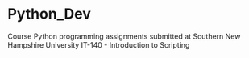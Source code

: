 # Python_Dev

Course Python programming assignments submitted at Southern New Hampshire University IT-140 - Introduction to Scripting

